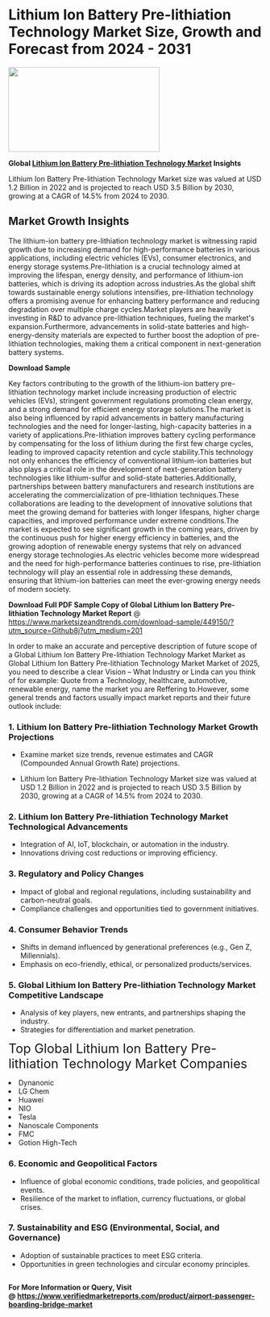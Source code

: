 <H1>Lithium Ion Battery Pre-lithiation Technology Market Size, Growth and Forecast from 2024 - 2031</H1><img class="aligncenter size-medium wp-image-584254" src="https://thirdeyenews.in/wp-content/uploads/2024/09/Global-Market-Research-300x168.jpeg" alt="" width="300" height="168" /><p><strong>Global&nbsp;<a href="https://www.marketsizeandtrends.com/download-sample/449150/?utm_source=Github8j?utm_medium=201">Lithium Ion Battery Pre-lithiation Technology Market</a> Insights</strong></p><p>Lithium Ion Battery Pre-lithiation Technology Market size was valued at USD 1.2 Billion in 2022 and is projected to reach USD 3.5 Billion by 2030, growing at a CAGR of 14.5% from 2024 to 2030.</p><p><h2>Market Growth Insights</h2> <p>The lithium-ion battery pre-lithiation technology market is witnessing rapid growth due to increasing demand for high-performance batteries in various applications, including electric vehicles (EVs), consumer electronics, and energy storage systems.Pre-lithiation is a crucial technology aimed at improving the lifespan, energy density, and performance of lithium-ion batteries, which is driving its adoption across industries.As the global shift towards sustainable energy solutions intensifies, pre-lithiation technology offers a promising avenue for enhancing battery performance and reducing degradation over multiple charge cycles.Market players are heavily investing in R&D to advance pre-lithiation techniques, fueling the market's expansion.Furthermore, advancements in solid-state batteries and high-energy-density materials are expected to further boost the adoption of pre-lithiation technologies, making them a critical component in next-generation battery systems.</p> <p><strong>Download Sample</strong></p> <p>Key factors contributing to the growth of the lithium-ion battery pre-lithiation technology market include increasing production of electric vehicles (EVs), stringent government regulations promoting clean energy, and a strong demand for efficient energy storage solutions.The market is also being influenced by rapid advancements in battery manufacturing technologies and the need for longer-lasting, high-capacity batteries in a variety of applications.Pre-lithiation improves battery cycling performance by compensating for the loss of lithium during the first few charge cycles, leading to improved capacity retention and cycle stability.This technology not only enhances the efficiency of conventional lithium-ion batteries but also plays a critical role in the development of next-generation battery technologies like lithium-sulfur and solid-state batteries.Additionally, partnerships between battery manufacturers and research institutions are accelerating the commercialization of pre-lithiation techniques.These collaborations are leading to the development of innovative solutions that meet the growing demand for batteries with longer lifespans, higher charge capacities, and improved performance under extreme conditions.The market is expected to see significant growth in the coming years, driven by the continuous push for higher energy efficiency in batteries, and the growing adoption of renewable energy systems that rely on advanced energy storage technologies.As electric vehicles become more widespread and the need for high-performance batteries continues to rise, pre-lithiation technology will play an essential role in addressing these demands, ensuring that lithium-ion batteries can meet the ever-growing energy needs of modern society.</p> <p><span class=""><strong>Download Full PDF Sample Copy of Global Lithium Ion Battery Pre-lithiation Technology Market Report</strong> @ <a href="https://www.marketsizeandtrends.com/download-sample/449150/?utm_source=Github8j?utm_medium=201" target="_blank">https://www.marketsizeandtrends.com/download-sample/449150/?utm_source=Github8j?utm_medium=201</a></span></p><p>In order to make an accurate and perceptive description of future scope of a Global&nbsp;Lithium Ion Battery Pre-lithiation Technology Market Market as Global&nbsp;Lithium Ion Battery Pre-lithiation Technology Market Market of 2025, you need to describe a clear Vision &ndash; What Industry or Linda can you think of for example: Quote from a Technology, healthcare, automotive, renewable energy, name the market you are Reffering to.However, some general trends and factors usually impact market reports and their future outlook include:</p><h3>1.&nbsp;<strong>Lithium Ion Battery Pre-lithiation Technology Market Growth Projections</strong></h3><ul><li>Examine market size trends, revenue estimates and CAGR (Compounded Annual Growth Rate) projections.</li><li><p>Lithium Ion Battery Pre-lithiation Technology Market size was valued at USD 1.2 Billion in 2022 and is projected to reach USD 3.5 Billion by 2030, growing at a CAGR of 14.5% from 2024 to 2030.</p></li></ul><h3>2.&nbsp;<strong>Lithium Ion Battery Pre-lithiation Technology Market Technological Advancements</strong></h3><ul><li>Integration of AI, IoT, blockchain, or automation in the industry.</li><li>Innovations driving cost reductions or improving efficiency.</li></ul><h3>3.&nbsp;<strong>Regulatory and Policy Changes</strong></h3><ul><li>Impact of global and regional regulations, including sustainability and carbon-neutral goals.</li><li>Compliance challenges and opportunities tied to government initiatives.</li></ul><h3>4.&nbsp;<strong>Consumer Behavior Trends</strong></h3><ul><li>Shifts in demand influenced by generational preferences (e.g., Gen Z, Millennials).</li><li>Emphasis on eco-friendly, ethical, or personalized products/services.</li></ul><h3>5.&nbsp;<strong>Global Lithium Ion Battery Pre-lithiation Technology Market Competitive Landscape</strong></h3><ul><li>Analysis of key players, new entrants, and partnerships shaping the industry.</li><li>Strategies for differentiation and market penetration.</li></ul><p data-pm-slice="1 1 []"><span style="color: inherit; font-family: inherit; font-size: 25px;">Top Global Lithium Ion Battery Pre-lithiation Technology Market Companies</span></p><div class="" data-test-id=""><p><li>Dynanonic</li><li> LG Chem</li><li> Huawei</li><li> NIO</li><li> Tesla</li><li> Nanoscale Components</li><li> FMC</li><li> Gotion High-Tech</li></p></div><h3>6.&nbsp;<strong>Economic and Geopolitical Factors</strong></h3><ul><li>Influence of global economic conditions, trade policies, and geopolitical events.</li><li>Resilience of the market to inflation, currency fluctuations, or global crises.</li></ul><h3>7.&nbsp;<strong>Sustainability and ESG (Environmental, Social, and Governance)</strong></h3><ul><li>Adoption of sustainable practices to meet ESG criteria.</li><li>Opportunities in green technologies and circular economy principles.</li></ul><h2><strong style="font-size: 14px;">For More Information or Query, Visit @&nbsp;</strong><a style="background-color: #ffffff; font-size: 14px;" href="https://www.marketsizeandtrends.com/report/lithium-ion-battery-pre-lithiation-technology-market/" target="_blank">https://www.verifiedmarketreports.com/product/airport-passenger-boarding-bridge-market</a></h2>